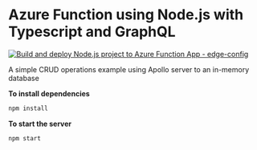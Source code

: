 # Azure Function using Node.js with Typescript and GraphQL

[![Build and deploy Node.js project to Azure Function App - edge-config](https://github.com/omoinjm/edge-config/actions/workflows/main_edge-config.yml/badge.svg?branch=main&event=deployment)](https://github.com/omoinjm/edge-config/actions/workflows/main_edge-config.yml)

A simple CRUD operations example using Apollo server to an in-memory database

**To install dependencies**

```bash
npm install
```

**To start the server**

```bash
npm start
```
